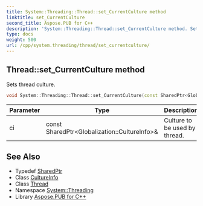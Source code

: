 ```yaml
---
title: System::Threading::Thread::set_CurrentCulture method
linktitle: set_CurrentCulture
second_title: Aspose.PUB for C++
description: 'System::Threading::Thread::set_CurrentCulture method. Sets thread culture in C++.'
type: docs
weight: 500
url: /cpp/system.threading/thread/set_currentculture/
---
```

## Thread::set_CurrentCulture method


Sets thread culture.

```cpp
void System::Threading::Thread::set_CurrentCulture(const SharedPtr<Globalization::CultureInfo> &ci)
```


| Parameter | Type | Description |
| --- | --- | --- |
| ci | const SharedPtr\<Globalization::CultureInfo\>\& | Culture to be used by thread. |

## See Also

* Typedef [SharedPtr](../../../system/sharedptr/)
* Class [CultureInfo](../../../system.globalization/cultureinfo/)
* Class [Thread](../)
* Namespace [System::Threading](../../)
* Library [Aspose.PUB for C++](../../../)
